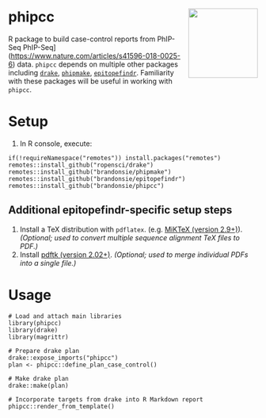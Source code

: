 # phipcc <img src="https://brandonsie.github.io/docs/phipcc.png" align="right" width="140">

R package to build case-control reports from PhIP-Seq PhIP-Seq](https://www.nature.com/articles/s41596-018-0025-6) data. `phipcc` depends on multiple other packages including [`drake`](https://github.com/ropensci/drake), [`phipmake`](https://github.com/brandonsie/phipmake), [`epitopefindr`](https://github.com/brandonsie/epitopefindr). Familiarity with these packages will be useful in working with `phipcc`.

# Setup  

1. In R console, execute:  
```
if(!requireNamespace("remotes")) install.packages("remotes")
remotes::install_github("ropensci/drake")
remotes::install_github("brandonsie/phipmake")
remotes::install_github("brandonsie/epitopefindr")
remotes::install_github("brandonsie/phipcc")

```
## Additional epitopefindr-specific setup steps 
1. Install a TeX distribution with `pdflatex`. (e.g. [MiKTeX (version 2.9+)](https://miktex.org)). _(Optional; used to convert multiple sequence alignment TeX files to PDF.)_  
2. Install [pdftk (version 2.02+)](https://www.pdflabs.com/tools/pdftk-server/). _(Optional; used to merge individual PDFs into a single file.)_


# Usage

```
# Load and attach main libraries
library(phipcc)
library(drake)
library(magrittr)

# Prepare drake plan
drake::expose_imports("phipcc")
plan <- phipcc::define_plan_case_control()

# Make drake plan
drake::make(plan)

# Incorporate targets from drake into R Markdown report
phipcc::render_from_template()

```

